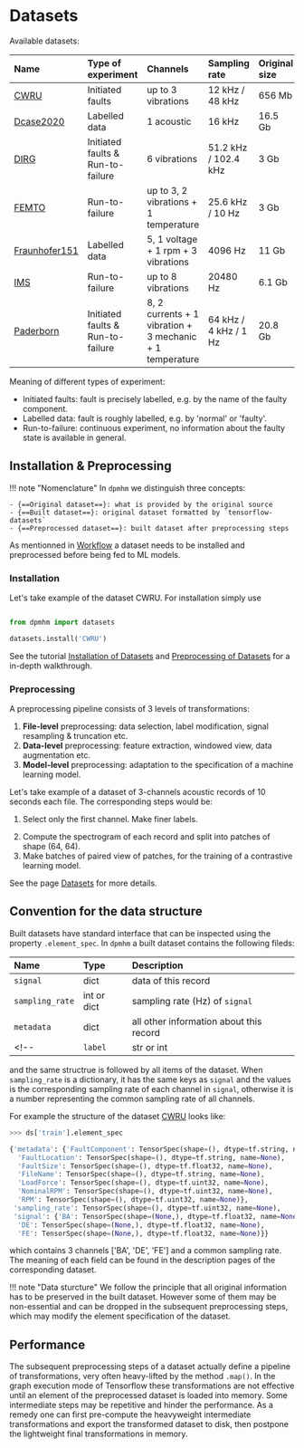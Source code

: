 # Datasets
Available datasets:

| Name | Type of experiment | Channels | Sampling rate | Original size |
| :--- | :----------------- | :------- | :------------ | :------------ |
| [CWRU](datasets/cwru.md) | Initiated faults | up to 3 vibrations | 12 kHz / 48 kHz | 656 Mb |
| [Dcase2020](datasets/dcase2020.md) | Labelled data | 1 acoustic | 16 kHz | 16.5 Gb |
| [DIRG](datasets/dirg.md) | Initiated faults & Run-to-failure | 6 vibrations | 51.2 kHz / 102.4 kHz | 3 Gb |
| [FEMTO](datasets/femto.md) | Run-to-failure | up to 3, 2 vibrations + 1 temperature | 25.6 kHz / 10 Hz | 3 Gb |
| [Fraunhofer151](datasets/fraunhofer151.md) | Labelled data | 5, 1 voltage + 1 rpm + 3 vibrations | 4096 Hz | 11 Gb |
| [IMS](datasets/ims.md) | Run-to-failure | up to 8 vibrations | 20480 Hz | 6.1 Gb |
| [Paderborn](datasets/paderborn.md) | Initiated faults & Run-to-failure | 8, 2 currents + 1 vibration + 3 mechanic + 1 temperature | 64 kHz / 4 kHz / 1 Hz | 20.8 Gb |

<!-- | [Fraunhofer205](datasets/fraunhofer205.md) | Initiated faults | 2, 1 vibration + 1 acoustic | 8192 Hz / 390625 Hz | 9.4 Gb | -->
<!-- | [Mafaulda](datasets/mafaulda.md) | Initiated faults | 8, 1 rpm + 3 vibrations + 3 vibrations + 1 acoustic | 50 kHz | 31 Gb | -->
<!-- | [Ottawa](datasets/ottawa.md) | Initiated faults | 2, 1 vibration + 1 rpm | 200 kHz | 763 Mb | -->
<!-- | [Phmap2021](datasets/phmap2021.md) | Initiated faults | 2 vibrations | 10544 Hz | 10.8 Gb | -->
<!-- | [XJTU](datasets/xjtu.md) | Run-to-failure | 2 vibrations | 25.6 kHz | 11.4 Gb | -->

<!-- | [SEUC](datasets/seuc.md) | Initiated faults | 8, 1 motor vibration + 3 planetary gearbox vibrations + 1 torque + 3 parallel gearbox vibrations | ? | 1.6 Gb | -->
<!-- | [Dcase2021](datasets/dcase2021.md) | Labelled data | 1 acoustic  | 16 kHz | 17.7 Gb | -->
<!-- | [Dcase2022](datasets/dcase2022.md) | Labelled data | 1 acoustic  | 16 kHz | 15 Gb | -->

Meaning of different types of experiment:

- Initiated faults: fault is precisely labelled, e.g. by the name of the faulty component.
- Labelled data: fault is roughly labelled, e.g. by 'normal' or 'faulty'.
- Run-to-failure: continuous experiment, no information about the faulty state is available in general.

## Installation & Preprocessing

!!! note "Nomenclature"
    In `dpmhm` we distinguish three concepts:

    - {==Original dataset==}: what is provided by the original source
    - {==Built dataset==}: original dataset formatted by `tensorflow-datasets`
    - {==Preprocessed dataset==}: built dataset after preprocessing steps

As mentionned in [Workflow](index.md#workflow) a dataset needs to be installed and preprocessed before being fed to ML models.

### Installation
Let's take example of the dataset CWRU. For installation simply use
```python

from dpmhm import datasets

datasets.install('CWRU')
```

See the tutorial [Installation of Datasets](notebooks/datasets/installation.ipynb) and [Preprocessing of Datasets](notebooks/datasets/preprocessing.ipynb) for a in-depth walkthrough.


### Preprocessing
A preprocessing pipeline consists of 3 levels of transformations:

1. **File-level** preprocessing: data selection, label modification, signal resampling & truncation etc.
2. **Data-level** preprocessing: feature extraction, windowed view, data augmentation etc.
3. **Model-level** preprocessing: adaptation to the specification of a machine learning model.

Let's take example of a dataset of 3-channels acoustic records of 10 seconds each file. The corresponding steps would be:

1. Select only the first channel. Make finer labels.
<!-- Split the long signal into chunks of 1 second. -->
2. Compute the spectrogram of each record and split into patches of shape (64, 64).
3. Make batches of paired view of patches, for the training of a contrastive learning model.

See the page [Datasets](datasets.md#Preprocessing) for more details.

## Convention for the data structure
Built datasets have standard interface that can be inspected using the property `.element_spec`. In `dpmhm` a built dataset contains the following fileds:

| Name        | Type   | Description     |
| :--------   | :----- |  :---------     |
| `signal` | dict | data of this record |
| `sampling_rate` | int or dict | sampling rate (Hz) of `signal` |
| `metadata`| dict | all other information about this record |
<!-- | `label`  | str or int| label of this record | -->

and the same structrue is followed by all items of the dataset. When `sampling_rate` is a dictionary, it has the same keys as `signal` and the values is the corresponding sampling rate of each channel in `signal`, otherwise it is a number representing the common sampling rate of all channels.

For example the structure of  the dataset [CWRU](datasets/cwru.md) looks like:

```python
>>> ds['train'].element_spec

{'metadata': {'FaultComponent': TensorSpec(shape=(), dtype=tf.string, name=None),
  'FaultLocation': TensorSpec(shape=(), dtype=tf.string, name=None),
  'FaultSize': TensorSpec(shape=(), dtype=tf.float32, name=None),
  'FileName': TensorSpec(shape=(), dtype=tf.string, name=None),
  'LoadForce': TensorSpec(shape=(), dtype=tf.uint32, name=None),
  'NominalRPM': TensorSpec(shape=(), dtype=tf.uint32, name=None),
  'RPM': TensorSpec(shape=(), dtype=tf.uint32, name=None)},
 'sampling_rate': TensorSpec(shape=(), dtype=tf.uint32, name=None),
 'signal': {'BA': TensorSpec(shape=(None,), dtype=tf.float32, name=None),
  'DE': TensorSpec(shape=(None,), dtype=tf.float32, name=None),
  'FE': TensorSpec(shape=(None,), dtype=tf.float32, name=None)}}
```
which contains 3 channels ['BA', 'DE', 'FE'] and a common sampling rate. The meaning of each field can be found in the description pages of the corresponding dataset.

!!! note "Data sturcture"
    We follow the principle that all original information has to be preserved in the built dataset. However some of them may be non-essential and can be dropped in the subsequent preprocessing steps, which may modify the element specification of the dataset.


## Performance
The subsequent preprocessing steps of a dataset actually define a pipeline of transformations, very often heavy-lifted by the method `.map()`. In the graph execution mode of Tensorflow these transformations are not effective until an element of the preprocessed dataset is loaded into memory. Some intermediate steps may be repetitive and hinder the performance. As a remedy one can first pre-compute the heavyweight intermediate transformations and export the transformed dataset to disk, then postpone the lightweight final transformations in memory.

<!-- See the tutorial [Performance](notebooks/datasets/performance.ipynb) for details. -->